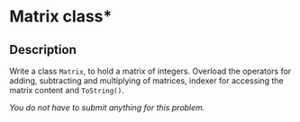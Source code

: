 # Matrix class\*

## Description
Write a class `Matrix`, to hold a matrix of integers. Overload the operators for adding, subtracting and multiplying of matrices, indexer for accessing the matrix content and `ToString()`.

_You do not have to submit anything for this problem._
